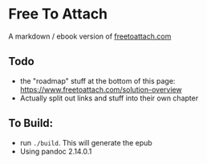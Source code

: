 # Free To Attach

A markdown / ebook version of [freetoattach.com](https://www.freetoattach.com/)

## Todo
- the "roadmap" stuff at the bottom of this page: https://www.freetoattach.com/solution-overview
- Actually split out links and stuff into their own chapter

## To Build:
- run `./build`. This will generate the epub
- Using pandoc 2.14.0.1
